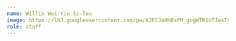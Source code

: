 ```yaml
---
name: Willis Wai-Yiu Si-Tou
image: https://lh3.googleusercontent.com/pw/AJFCJaUh8sFM_gugWTR1oTJwxTyFthXKAnSHQEmwXBnhG8_8DLowwrRpZR2q2cWb8LA3qfkoDtUtM21H9tPcrfCiyEXZbaw5jG3IAugCzGfGcDK8jaQXtiYC3vFdwmYok2709FizUomeXjKUSX9AtJkHly7C=w1452-h1452-s-no
role: staff
---
```


